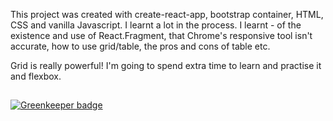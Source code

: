 This project was created with create-react-app, bootstrap container, HTML, CSS and vanilla Javascript. I learnt a lot in the process. I learnt - of the existence and use of React.Fragment, that Chrome's responsive tool isn't accurate, how to use grid/table, the pros and cons of table etc. 

Grid is really powerful! I'm going to spend extra time to learn and practise it and flexbox. 

## 

[![Greenkeeper badge](https://badges.greenkeeper.io/helplah/react-wikipedia.svg)](https://greenkeeper.io/)
